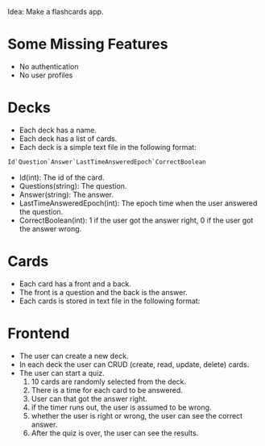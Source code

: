 Idea: Make a flashcards app.


# Some Missing Features

- No authentication
- No user profiles

# Decks

- Each deck has a name.
- Each deck has a list of cards.
- Each deck is a simple text file in the following format:

```txt
Id`Question`Answer`LastTimeAnsweredEpoch`CorrectBoolean
```

- Id(int): The id of the card.
- Questions(string): The question.
- Answer(string): The answer.
- LastTimeAnsweredEpoch(int): The epoch time when the
user answered the question.
- CorrectBoolean(int): 1 if the user got the answer right, 0 if the user
got the answer wrong.

# Cards

- Each card has a front and a back.
- The front is a question and the back is the answer.
- Each cards is stored in text file in the following format:


# Frontend

- The user can create a new deck.
- In each deck the user can CRUD (create, read, update, delete) cards.
- The user can start a quiz.
    1. 10 cards are randomly selected from the deck.
    2. There is a time for each card to be answered.
    3. User can that got the answer right.
    4. if the timer runs out, the user is assumed to be wrong.
    5. whether the user is right or wrong,
    the user can see the correct answer.
    6. After the quiz is over, the user can see the results.
